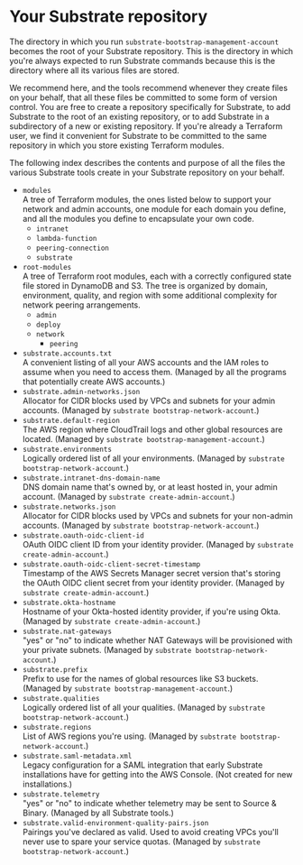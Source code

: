 # Your Substrate repository

The directory in which you run `substrate-bootstrap-management-account` becomes the root of your Substrate repository. This is the directory in which you're always expected to run Substrate commands because this is the directory where all its various files are stored.

We recommend here, and the tools recommend whenever they create files on your behalf, that all these files be committed to some form of version control. You are free to create a repository specifically for Substrate, to add Substrate to the root of an existing repository, or to add Substrate in a subdirectory of a new or existing repository. If you're already a Terraform user, we find it convenient for Substrate to be committed to the same repository in which you store existing Terraform modules.

The following index describes the contents and purpose of all the files the various Substrate tools create in your Substrate repository on your behalf.

- `modules`  
  A tree of Terraform modules, the ones listed below to support your network and admin accounts, one module for each domain you define, and all the modules you define to encapsulate your own code.
    - `intranet`
    - `lambda-function`
    - `peering-connection`
    - `substrate`
- `root-modules`  
  A tree of Terraform root modules, each with a correctly configured state file stored in DynamoDB and S3. The tree is organized by domain, environment, quality, and region with some additional complexity for network peering arrangements.
    - `admin`
    - `deploy`
    - `network`
        - `peering`
- `substrate.accounts.txt`  
  A convenient listing of all your AWS accounts and the IAM roles to assume when you need to access them. (Managed by all the programs that potentially create AWS accounts.)
- `substrate.admin-networks.json`  
  Allocator for CIDR blocks used by VPCs and subnets for your admin accounts. (Managed by `substrate bootstrap-network-account`.)
- `substrate.default-region`  
  The AWS region where CloudTrail logs and other global resources are located. (Managed by `substrate bootstrap-management-account`.)
- `substrate.environments`  
  Logically ordered list of all your environments. (Managed by `substrate bootstrap-network-account`.)
- `substrate.intranet-dns-domain-name`  
  DNS domain name that's owned by, or at least hosted in, your admin account. (Managed by `substrate create-admin-account`.)
- `substrate.networks.json`  
  Allocator for CIDR blocks used by VPCs and subnets for your non-admin accounts. (Managed by `substrate bootstrap-network-account`.)
- `substrate.oauth-oidc-client-id`  
  OAuth OIDC client ID from your identity provider. (Managed by `substrate create-admin-account`.)
- `substrate.oauth-oidc-client-secret-timestamp`  
  Timestamp of the AWS Secrets Manager secret version that's storing the OAuth OIDC client secret from your identity provider. (Managed by `substrate create-admin-account`.)
- `substrate.okta-hostname`  
  Hostname of your Okta-hosted identity provider, if you're using Okta. (Managed by `substrate create-admin-account`.)
- `substrate.nat-gateways`  
  "yes" or "no" to indicate whether NAT Gateways will be provisioned with your private subnets. (Managed by `substrate bootstrap-network-account`.)
- `substrate.prefix`  
  Prefix to use for the names of global resources like S3 buckets. (Managed by `substrate bootstrap-management-account`.)
- `substrate.qualities`  
  Logically ordered list of all your qualities. (Managed by `substrate bootstrap-network-account`.)
- `substrate.regions`  
  List of AWS regions you're using. (Managed by `substrate bootstrap-network-account`.)
- `substrate.saml-metadata.xml`  
  Legacy configuration for a SAML integration that early Substrate installations have for getting into the AWS Console. (Not created for new installations.)
- `substrate.telemetry`  
  "yes" or "no" to indicate whether telemetry may be sent to Source &amp; Binary. (Managed by all Substrate tools.)
- `substrate.valid-environment-quality-pairs.json`  
  Pairings you've declared as valid. Used to avoid creating VPCs you'll never use to spare your service quotas. (Managed by `substrate bootstrap-network-account`.)
